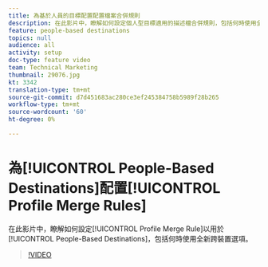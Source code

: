 ```yaml
---
title: 為基於人員的目標配置配置檔案合併規則
description: 在此影片中，瞭解如何設定個人型目標適用的描述檔合併規則，包括何時使用全新的跨裝置選項。
feature: people-based destinations
topics: null
audience: all
activity: setup
doc-type: feature video
team: Technical Marketing
thumbnail: 29076.jpg
kt: 3342
translation-type: tm+mt
source-git-commit: d7d451683ac280ce3ef245384758b5989f28b265
workflow-type: tm+mt
source-wordcount: '60'
ht-degree: 0%

---
```



# 為[!UICONTROL People-Based Destinations]配置[!UICONTROL Profile Merge Rules]

在此影片中，瞭解如何設定[!UICONTROL Profile Merge Rule]以用於[!UICONTROL People-Based Destinations]，包括何時使用全新跨裝置選項。

>[!VIDEO](https://video.tv.adobe.com/v/29076/?quality=12)
